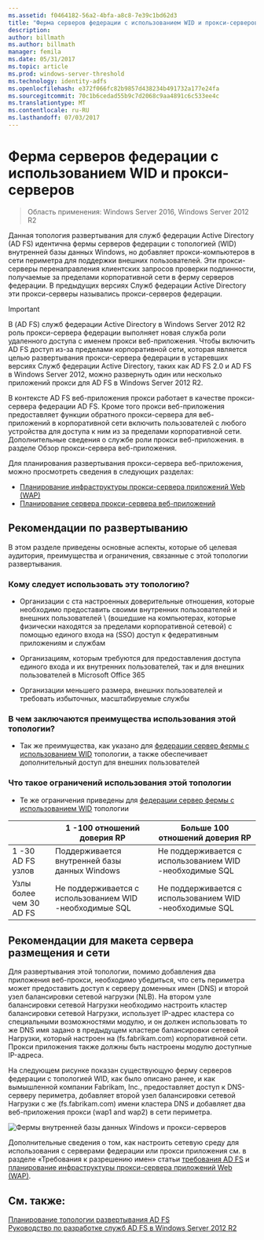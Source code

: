 ```yaml
---
ms.assetid: f0464182-56a2-4bfa-a8c8-7e39c1bd62d3
title: "Ферма серверов федерации с использованием WID и прокси-серверов"
description: 
author: billmath
ms.author: billmath
manager: femila
ms.date: 05/31/2017
ms.topic: article
ms.prod: windows-server-threshold
ms.technology: identity-adfs
ms.openlocfilehash: e372f066fc82b9857d438234b491732a177e24fa
ms.sourcegitcommit: 70c1b6cedad55b9c7d2068c9aa4891c6c533ee4c
ms.translationtype: MT
ms.contentlocale: ru-RU
ms.lasthandoff: 07/03/2017
---
```

# <a name="federation-server-farm-using-wid-and-proxies"></a>Ферма серверов федерации с использованием WID и прокси-серверов

>Область применения: Windows Server 2016, Windows Server 2012 R2

Данная топология развертывания для служб федерации Active Directory \(AD FS\) идентична фермы серверов федерации с топологией \(WID\) внутренней базы данных Windows, но добавляет прокси-компьютеров в сети периметра для поддержки внешних пользователей. Эти прокси-серверы перенаправления клиентских запросов проверки подлинности, получаемые за пределами корпоративной сети в ферму серверов федерации. В предыдущих версиях Служб федерации Active Directory эти прокси-серверы назывались прокси-серверов федерации.  
  
> [!IMPORTANT]  
> В \(AD FS\) служб федерации Active Directory в Windows Server 2012 R2 роль прокси-сервера федерации выполняет новая служба роли удаленного доступа с именем прокси веб-приложения. Чтобы включить AD FS доступ из-за пределами корпоративной сети, которая является целью развертывания прокси-сервера федерации в устаревших версиях Служб федерации Active Directory, таких как AD FS 2.0 и AD FS в Windows Server 2012, можно развернуть один или несколько приложений прокси для AD FS в Windows Server 2012 R2.  
>   
> В контексте AD FS веб-приложения прокси работает в качестве прокси-сервера федерации AD FS. Кроме того прокси веб-приложения предоставляет функции обратного прокси-сервера для веб-приложений в корпоративной сети включить пользователей с любого устройства для доступа к ним из за пределами корпоративной сети. Дополнительные сведения о службе роли прокси веб-приложения. в разделе Обзор прокси-сервера веб-приложения.  
>   
> Для планирования развертывания прокси-сервера веб-приложения, можно просмотреть сведения в следующих разделах:  
>   
> -   [Планирование инфраструктуры прокси-сервера приложений Web (WAP)](https://technet.microsoft.com/library/dn383648.aspx)  
> -   [Планирование сервера прокси-сервера веб-приложений](https://technet.microsoft.com/library/dn383647.aspx)  
  
## <a name="deployment-considerations"></a>Рекомендации по развертыванию  
В этом разделе приведены основные аспекты, которые об целевая аудитория, преимущества и ограничения, связанные с этой топологии развертывания.  
  
### <a name="who-should-use-this-topology"></a>Кому следует использовать эту топологию?  
  
-   Организации с ста настроенных доверительные отношения, которые необходимо предоставить своими внутренних пользователей и внешних пользователей \ (вошедшие на компьютерах, которые физически находятся за пределами корпоративной сетевой) с помощью единого входа на \(SSO\) доступ к федеративным приложениям и службам  
  
-   Организациям, которым требуются для предоставления доступа единого входа и их внутренних пользователей, так и для внешних пользователей в Microsoft Office 365  
  
-   Организации меньшего размера, внешних пользователей и требовать избыточных, масштабируемые службы  
  
### <a name="what-are-the-benefits-of-using-this-topology"></a>В чем заключаются преимущества использования этой топологии?  
  
-   Так же преимущества, как указано для [федерации сервер фермы с использованием WID](Federation-Server-Farm-Using-WID.md) топологии, а также обеспечивает дополнительный доступ для внешних пользователей  
  
### <a name="what-are-the-limitations-of-using-this-topology"></a>Что такое ограничений использования этой топологии  
  
-   Те же ограничения приведены для [федерации сервер фермы с использованием WID](Federation-Server-Farm-Using-WID.md) топологии  

||1 \-100 отношений доверия RP|Больше 100 отношений доверия RP 
| ----- |-----| ------ |
|1 \-30 AD FS узлов|Поддерживается внутренней базы данных Windows|Не поддерживается с использованием WID \-необходимые SQL 
|Узлы более чем 30 AD FS|Не поддерживается с использованием WID \-необходимые SQL|Не поддерживается с использованием WID \-необходимые SQL  
  
## <a name="server-placement-and-network-layout-recommendations"></a>Рекомендации для макета сервера размещения и сети  
Для развертывания этой топологии, помимо добавления два приложения веб-прокси, необходимо убедиться, что сеть периметра может предоставить доступ к серверу доменных имен \(DNS\) и второй узел балансировки сетевой нагрузки \(NLB\). На втором узле балансировки сетевой Нагрузки необходимо настроить кластер балансировки сетевой Нагрузки, использует IP-адрес кластера со специальными возможностями модулю, и он должен использовать то же DNS имя задано в предыдущем кластере балансировки сетевой Нагрузки, который настроен на \(fs.fabrikam.com\) корпоративной сети. Прокси приложения также должны быть настроены модулю доступные IP-адреса.  
  
На следующем рисунке показан существующую ферму серверов федерации с топологией WID, как было описано ранее, и как вымышленной компании Fabrikam, Inc., предоставляет доступ к DNS-серверу периметра, добавляет второй узел балансировки сетевой Нагрузки с же \(fs.fabrikam.com\) имени кластера DNS и добавляет два веб-приложения прокси \(wap1 and wap2\) в сети периметра.  
  
![Фермы внутренней базы данных Windows и прокси-серверов](media/WIDFarmADFSBlue.gif)  
  
Дополнительные сведения о том, как настроить сетевую среду для использования с серверами федерации или прокси приложения см. в разделе «Требования к разрешению имен» статьи [требования AD FS](AD-FS-Requirements.md) и [планирование инфраструктуры прокси-сервера приложений Web (WAP)](https://technet.microsoft.com/library/dn383648.aspx).  
  
## <a name="see-also"></a>См. также:  
[Планирование топологии развертывания AD FS](Plan-Your-AD-FS-Deployment-Topology.md)  
[Руководство по разработке служб AD FS в Windows Server 2012 R2](AD-FS-Design-Guide-in-Windows-Server-2012-R2.md)  
  

